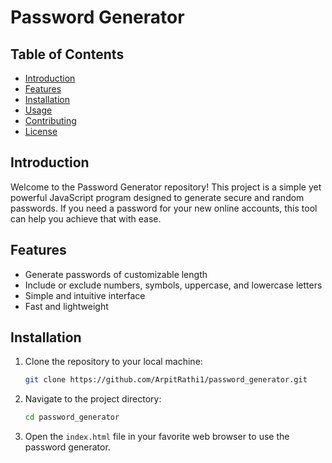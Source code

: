 # Password Generator

## Table of Contents
- [Introduction](#introduction)
- [Features](#features)
- [Installation](#installation)
- [Usage](#usage)
- [Contributing](#contributing)
- [License](#license)

## Introduction

Welcome to the Password Generator repository! This project is a simple yet powerful JavaScript program designed to generate secure and random passwords. If you need a password for your new online accounts, this tool can help you achieve that with ease.

## Features

- Generate passwords of customizable length
- Include or exclude numbers, symbols, uppercase, and lowercase letters
- Simple and intuitive interface
- Fast and lightweight

## Installation

1. Clone the repository to your local machine:

   ```bash
   git clone https://github.com/ArpitRathi1/password_generator.git
   ```

2. Navigate to the project directory:

   ```bash
   cd password_generator
   ```

3. Open the `index.html` file in your favorite web browser to use the password generator.
